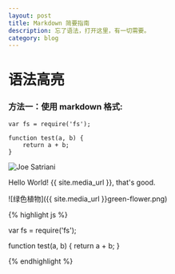 ```yaml
---
layout: post
title: Markdown 简要指南
description: 忘了语法，打开这里，有一切需要。
category: blog
---
```


# 语法高亮

### 方法一：使用 markdown 格式:
    
    var fs = require('fs');
    
    function test(a, b) {
        return a + b;
    }


![Joe Satriani](/images/guitarmaterial/joesatriani.jpg)

Hello World! {{ site.media_url }}, that's good.

![绿色植物]({{ site.media_url }}green-flower.png)

{% highlight js %}

var fs = require('fs');

function test(a, b) {
    return a + b;
}

{% endhighlight %}
